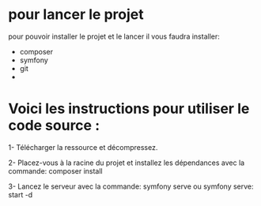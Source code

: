 # pour lancer le projet

pour pouvoir installer le projet et le lancer il vous faudra installer:

- composer
- symfony
- git
- 
# Voici les instructions pour utiliser le code source :

1- Télécharger la ressource et décompressez.

2- Placez-vous à la racine du projet et installez les dépendances avec la commande: composer install

3- Lancez le serveur avec la commande: symfony serve ou symfony serve: start -d
